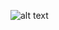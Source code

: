 
![alt text](https://github.com/MShrooom/bubbletexts/blob/1afc0185ffbea5819184d3b4dd89f5d685adbe31/chat.svg)
